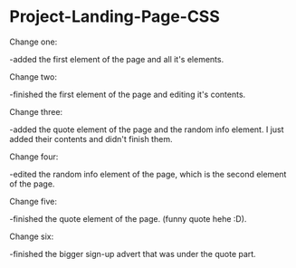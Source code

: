 # Project-Landing-Page-CSS

Change one:

-added the first element of the page and all it's elements.

Change two:

-finished the first element of the page and editing it's contents.

Change three:

-added the quote element of the page and the random info element. I just added their contents and didn't finish them.

Change four:

-edited the random info element of the page, which is the second element of the page.

Change five:

-finished the quote element of the page. (funny quote hehe :D).

Change six:

-finished the bigger sign-up advert that was under the quote part.
